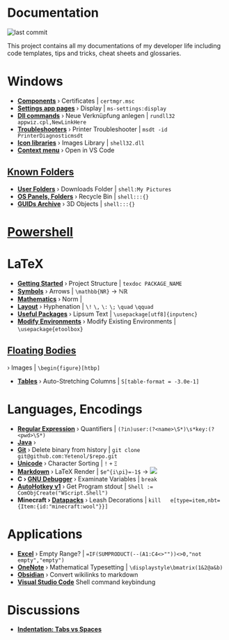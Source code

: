 # Documentation 

![last commit](https://img.shields.io/github/last-commit/yetenol/doc?color=white)

This project contains all my documentations of my developer life including code templates, tips and tricks, cheat sheets and glossaries.

# Windows

- **[Components](windows/components.md)** ›
    Certificates | `certmgr.msc`
- **[Settings app pages](windows/settings.md)** ›
    Display | `ms-settings:display`
- **[Dll commands](windows/dll.md)** ›
    Neue Verknüpfung anlegen | `rundll32 appwiz.cpl,NewLinkHere`
- **[Troubleshooters](windows/troubleshooters.md)** ›
    Printer Troubleshooter | `msdt -id PrinterDiagnosticmsdt`
- **[Icon libraries](windows/icons.md)** ›
    Images Library | `shell32.dll`
- **[Context menu](windows/context-menu.md)** ›
    Open in VS Code

## [Known Folders](windows/known-folders/known-folders.md)

- **[User Folders](windows/known-folders/user-folders.md)** ›
    Downloads Folder | `shell:My Pictures`
- **[OS Panels, Folders](windows/known-folders/guids.md)** ›
    Recycle Bin | `shell:::{}`
- **[GUIDs Archive](windows/known-folders/guids-archive.md)** ›
    3D Objects | `shell:::{}`

# [Powershell](Powershell.md)

# LaTeX

- **[Getting Started](latex/latex.md)** ›
    Project Structure | `texdoc PACKAGE_NAME`
- **[Symbols](latex/symbols.md)** ›
    Arrows | `\mathbb{NR}` → ℕℝ
- **[Mathematics](latex/math.md)** ›
    Norm | 
- **[Layout](latex/layout.md)** ›
    Hyphenation | `\!` `\,` `\:` `\;` `\quad` `\qquad`
- **[Useful Packages](latex/packages.md)** ›
    Lipsum Text | `\usepackage[utf8]{inputenc}`
- **[Modify Environments](latex/environments.md)** ›
    Modify Existing Environments | `\usepackage{etoolbox}`

## [Floating Bodies](latex/floats.md)
› Images | `\begin{figure}[htbp]`

- **[Tables](latex/tables.md)** ›
    Auto-Stretching Columns | `S[table-format = -3.0e-1]`

# Languages, Encodings

- **[Regular Expression](languages/regex.md)** ›
    Quantifiers | `(?in)user:(?<name>\S*)\s*key:(?<pwd>\S*)`
- **[Java](languages/java.md)** ›
- **[Git](languages/git.md)** ›
    Delete binary from history | `git clone git@github.com:Yetenol/$repo.git`
- **[Unicode](languages/unicode.md)** ›
    Character Sorting | `!` `+` `Ξ`
- **[Markdown](languages/markdown.md)** ›
    LaTeX Render | `$e^{i\pi}=-1$` → <img src="https://render.githubusercontent.com/render/math?math=e^{i\pi}=-1">
- **C › [GNU Debugger](languages/gdb.md)** ›
    Examinate Variables | `break`
- **[AutoHotkey v1](languages/autohotkey.md)** ›
    Get Program stdout | `Shell := ComObjCreate("WScript.Shell")`
- **Minecraft › [Datapacks](languages/minecraft.md)** ›
    Leash Decorations | `kill 	e[type=item,nbt={Item:{id:"minecraft:wool"}}]`

# Applications

- **[Excel](apps/excel.md)** ›
    Empty Range? | `=IF(SUMPRODUCT(--(A1:C4<>""))<>0,"not empty","empty")`
- **[OneNote](apps/onenote.md)** ›
    Mathematical Typesetting | `\displaystyle\bmatrix(1&2@a&b) `
- **[Obsidian](apps/obsidian.md)** ›
    Convert wikilinks to markdown
- **[Visual Studio Code](apps/vscode.md)** 
	Shell command keybindung

# Discussions

- **[Indentation: Tabs vs Spaces](discussion/indentation.md)**  
